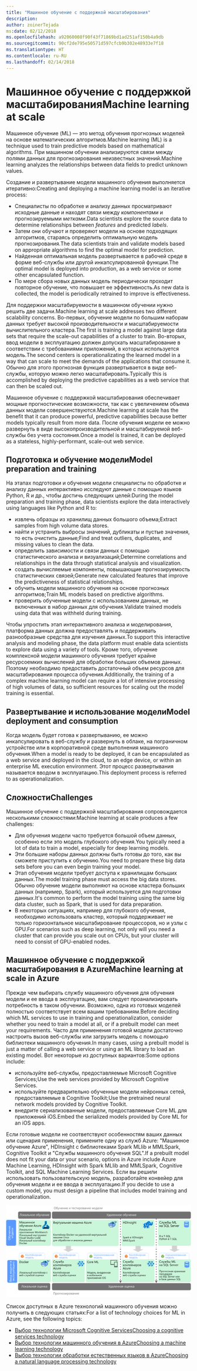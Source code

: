 ```yaml
---
title: "Машинное обучение с поддержкой масштабирования"
description: 
author: zoinerTejada
ms:date: 02/12/2018
ms.openlocfilehash: a92060008f90f43f71869bd1ad251af150b4a9db
ms.sourcegitcommit: 90cf2de795e50571d597cfcb9b302e48933e7f18
ms.translationtype: HT
ms.contentlocale: ru-RU
ms.lasthandoff: 02/14/2018
---
```

# <a name="machine-learning-at-scale"></a><span data-ttu-id="088f1-102">Машинное обучение с поддержкой масштабирования</span><span class="sxs-lookup"><span data-stu-id="088f1-102">Machine learning at scale</span></span>

<span data-ttu-id="088f1-103">Машинное обучение (ML) — это метод обучения прогнозных моделей на основе математических алгоритмов.</span><span class="sxs-lookup"><span data-stu-id="088f1-103">Machine learning (ML) is a technique used to train predictive models based on mathematical algorithms.</span></span> <span data-ttu-id="088f1-104">При машинном обучении анализируются связи между полями данных для прогнозирования неизвестных значений.</span><span class="sxs-lookup"><span data-stu-id="088f1-104">Machine learning analyzes the relationships between data fields to predict unknown values.</span></span>

<span data-ttu-id="088f1-105">Создание и развертывание модели машинного обучения выполняется итеративно:</span><span class="sxs-lookup"><span data-stu-id="088f1-105">Creating and deploying a machine learning model is an iterative process:</span></span>

* <span data-ttu-id="088f1-106">Специалисты по обработке и анализу данных просматривают исходные данные и находят связи между *компонентами* и прогнозируемыми *метками*.</span><span class="sxs-lookup"><span data-stu-id="088f1-106">Data scientists explore the source data to determine relationships between *features* and predicted *labels*.</span></span>
* <span data-ttu-id="088f1-107">Затем они обучают и проверяют модели на основе подходящих алгоритмов, стараясь определить оптимальную модель прогнозирования.</span><span class="sxs-lookup"><span data-stu-id="088f1-107">The data scientists train and validate models based on appropriate algorithms to find the optimal model for prediction.</span></span>
* <span data-ttu-id="088f1-108">Найденная оптимальная модель развертывается в рабочей среде в форме веб-службы или другой инкапсулированной функции.</span><span class="sxs-lookup"><span data-stu-id="088f1-108">The optimal model is deployed into production, as a web service or some other encapsulated function.</span></span>
* <span data-ttu-id="088f1-109">По мере сбора новых данных модель периодически проходит повторное обучение, что повышает ее эффективность.</span><span class="sxs-lookup"><span data-stu-id="088f1-109">As new data is collected, the model is periodically retrained to improve is effectiveness.</span></span>

<span data-ttu-id="088f1-110">Для поддержки масштабируемости в машинном обучении нужно решить две задачи.</span><span class="sxs-lookup"><span data-stu-id="088f1-110">Machine learning at scale addresses two different scalability concerns.</span></span> <span data-ttu-id="088f1-111">Во-первых, обучение модели по большим наборам данных требует высокой производительности и масштабируемости вычислительного кластера.</span><span class="sxs-lookup"><span data-stu-id="088f1-111">The first is training a model against large data sets that require the scale-out capabilities of a cluster to train.</span></span> <span data-ttu-id="088f1-112">Во-вторых, ввод модели в эксплуатацию должен допускать масштабирование в соответствии с требованиями приложений, в которых используется модель.</span><span class="sxs-lookup"><span data-stu-id="088f1-112">The second centers is operationalizating the learned model in a way that can scale to meet the demands of the applications that consume it.</span></span> <span data-ttu-id="088f1-113">Обычно для этого прогнозная функция развертывается в виде веб-службы, которую можно легко масштабировать.</span><span class="sxs-lookup"><span data-stu-id="088f1-113">Typically this is accomplished by deploying the predictive capabilities as a web service that can then be scaled out.</span></span>

<span data-ttu-id="088f1-114">Машинное обучение с поддержкой масштабирования обеспечивает мощные прогностические возможности, так как с увеличением объема данных модели совершенствуются.</span><span class="sxs-lookup"><span data-stu-id="088f1-114">Machine learning at scale has the benefit that it can produce powerful, predictive capabilities because better models typically result from more data.</span></span> <span data-ttu-id="088f1-115">После обучения модели ее можно развернуть в виде высокопроизводительной и масштабируемой веб-службы без учета состояния.</span><span class="sxs-lookup"><span data-stu-id="088f1-115">Once a model is trained, it can be deployed as a stateless, highly-performant, scale-out web service.</span></span> 

## <a name="model-preparation-and-training"></a><span data-ttu-id="088f1-116">Подготовка и обучение модели</span><span class="sxs-lookup"><span data-stu-id="088f1-116">Model preparation and training</span></span>

<span data-ttu-id="088f1-117">На этапах подготовки и обучения модели специалисты по обработке и анализу данных интерактивно исследуют данные с помощью языков Python, R и др., чтобы достичь следующих целей:</span><span class="sxs-lookup"><span data-stu-id="088f1-117">During the model preparation and training phase, data scientists explore the data interactively using languages like Python and R to:</span></span>

* <span data-ttu-id="088f1-118">извлечь образцы из хранилищ данных большого объема;</span><span class="sxs-lookup"><span data-stu-id="088f1-118">Extract samples from high volume data stores.</span></span>
* <span data-ttu-id="088f1-119">найти и устранить выбросы значений, дубликаты и пустые значения, то есть очистить данные;</span><span class="sxs-lookup"><span data-stu-id="088f1-119">Find and treat outliers, duplicates, and missing values to clean the data.</span></span>
* <span data-ttu-id="088f1-120">определить зависимости и связи данных с помощью статистического анализа и визуализаций;</span><span class="sxs-lookup"><span data-stu-id="088f1-120">Determine correlations and relationships in the data through statistical analysis and visualization.</span></span>
* <span data-ttu-id="088f1-121">создать вычисляемые компоненты, повышающие прогнозируемость статистических связей;</span><span class="sxs-lookup"><span data-stu-id="088f1-121">Generate new calculated features that improve the predictiveness of statistical relationships.</span></span>
* <span data-ttu-id="088f1-122">обучить модели машинного обучения на основе прогнозных алгоритмов;</span><span class="sxs-lookup"><span data-stu-id="088f1-122">Train ML models based on predictive algorithms.</span></span>
* <span data-ttu-id="088f1-123">проверить обученные модели с использованием данных, не включенных в набор данных для обучения.</span><span class="sxs-lookup"><span data-stu-id="088f1-123">Validate trained models using data that was withheld during training.</span></span>

<span data-ttu-id="088f1-124">Чтобы упростить этап интерактивного анализа и моделирования, платформа данных должна предоставлять и поддерживать разнообразные средства для изучения данных.</span><span class="sxs-lookup"><span data-stu-id="088f1-124">To support this interactive analysis and modeling phase, the data platform must enable data scientists to explore data using a variety of tools.</span></span> <span data-ttu-id="088f1-125">Кроме того, обучение комплексной модели машинного обучения требует крайне ресурсоемких вычислений для обработки больших объемов данных. Поэтому необходимо предоставить достаточный объем ресурсов для масштабирования процесса обучения.</span><span class="sxs-lookup"><span data-stu-id="088f1-125">Additionally, the training of a complex machine learning model can require a lot of intensive processing of high volumes of data, so sufficient resources for scaling out the model training is essential.</span></span>

## <a name="model-deployment-and-consumption"></a><span data-ttu-id="088f1-126">Развертывание и использование модели</span><span class="sxs-lookup"><span data-stu-id="088f1-126">Model deployment and consumption</span></span>

<span data-ttu-id="088f1-127">Когда модель будет готова к развертыванию, ее можно инкапсулировать в веб-службу и развернуть в облаке, на пограничном устройстве или в корпоративной среде выполнения машинного обучения.</span><span class="sxs-lookup"><span data-stu-id="088f1-127">When a model is ready to be deployed, it can be encapsulated as a web service and deployed in the cloud, to an edge device, or within an enterprise ML execution environment.</span></span> <span data-ttu-id="088f1-128">Этот процесс развертывания называется вводом в эксплуатацию.</span><span class="sxs-lookup"><span data-stu-id="088f1-128">This deployment process is referred to as operationalization.</span></span>

## <a name="challenges"></a><span data-ttu-id="088f1-129">Сложности</span><span class="sxs-lookup"><span data-stu-id="088f1-129">Challenges</span></span>

<span data-ttu-id="088f1-130">Машинное обучение с поддержкой масштабирования сопровождается несколькими сложностями:</span><span class="sxs-lookup"><span data-stu-id="088f1-130">Machine learning at scale produces a few challenges:</span></span>

- <span data-ttu-id="088f1-131">Для обучения модели часто требуется большой объем данных, особенно если это модель глубокого обучения.</span><span class="sxs-lookup"><span data-stu-id="088f1-131">You typically need a lot of data to train a model, especially for deep learning models.</span></span>
- <span data-ttu-id="088f1-132">Эти большие наборы данных должны быть готовы до того, как вы сможете приступить к обучению.</span><span class="sxs-lookup"><span data-stu-id="088f1-132">You need to prepare these big data sets before you can even begin training your model.</span></span>
- <span data-ttu-id="088f1-133">Этап обучения модели требует доступа к хранилищам больших данных.</span><span class="sxs-lookup"><span data-stu-id="088f1-133">The model training phase must access the big data stores.</span></span> <span data-ttu-id="088f1-134">Обычно обучение модели выполняют на основе кластера больших данных (например, Spark), который используется для подготовки данных.</span><span class="sxs-lookup"><span data-stu-id="088f1-134">It's common to perform the model training using the same big data cluster, such as Spark, that is used for data preparation.</span></span> 
- <span data-ttu-id="088f1-135">В некоторых ситуациях, например для глубокого обучения, необходимо использовать кластер, который поддерживает не только горизонтальное масштабирование процессоров, но и узлы с GPU.</span><span class="sxs-lookup"><span data-stu-id="088f1-135">For scenarios such as deep learning, not only will you need a cluster that can provide you scale out on CPUs, but your cluster will need to consist of GPU-enabled nodes.</span></span>

## <a name="machine-learning-at-scale-in-azure"></a><span data-ttu-id="088f1-136">Машинное обучение с поддержкой масштабирования в Azure</span><span class="sxs-lookup"><span data-stu-id="088f1-136">Machine learning at scale in Azure</span></span>

<span data-ttu-id="088f1-137">Прежде чем выбирать службу машинного обучения для обучения модели и ее ввода в эксплуатацию, вам следует проанализировать потребность в таком обучении. Возможно, одна из готовых моделей полностью соответствует всем вашим требованиям.</span><span class="sxs-lookup"><span data-stu-id="088f1-137">Before deciding which ML services to use in training and operationalization, consider whether you need to train a model at all, or if a prebuilt model can meet your requirements.</span></span> <span data-ttu-id="088f1-138">Часто для применения готовой модели достаточно настроить вызов веб-службы или загрузить модель с помощью библиотеки машинного обучения.</span><span class="sxs-lookup"><span data-stu-id="088f1-138">In many cases, using a prebuilt model is just a matter of calling a web service or using an ML library to load an existing model.</span></span> <span data-ttu-id="088f1-139">Вот некоторые из доступных вариантов:</span><span class="sxs-lookup"><span data-stu-id="088f1-139">Some options include:</span></span> 

- <span data-ttu-id="088f1-140">используйте веб-службы, предоставляемые Microsoft Cognitive Services;</span><span class="sxs-lookup"><span data-stu-id="088f1-140">Use the web services provided by Microsoft Cognitive Services.</span></span>
- <span data-ttu-id="088f1-141">используйте предварительно обученные модели нейронных сетей, предоставляемые в Cognitive Toolkit;</span><span class="sxs-lookup"><span data-stu-id="088f1-141">Use the pretrained neural network models provided by Cognitive Toolkit.</span></span>
- <span data-ttu-id="088f1-142">внедрите сериализованные модели, предоставляемые Core ML для приложений iOS.</span><span class="sxs-lookup"><span data-stu-id="088f1-142">Embed the serialized models provided by Core ML for an iOS apps.</span></span> 

<span data-ttu-id="088f1-143">Если готовые модели не соответствуют особенностям ваших данных или сценария применения, примените одну из служб Azure: "Машинное обучение Azure", HDInsight с библиотеками Spark MLlib и MMLSpark, Cognitive Toolkit и "Службы машинного обучения SQL".</span><span class="sxs-lookup"><span data-stu-id="088f1-143">If a prebuilt model does not fit your data or your scenario, options in Azure include Azure Machine Learning, HDInsight with Spark MLlib and MMLSpark, Cognitive Toolkit, and SQL Machine Learning Services.</span></span> <span data-ttu-id="088f1-144">Если вы решили использовать пользовательскую модель, разработайте конвейер для обучения модели и ее ввода в эксплуатацию.</span><span class="sxs-lookup"><span data-stu-id="088f1-144">If you decide to use a custom model, you must design a pipeline that includes model training and operationalization.</span></span> 

![Параметры модели в Azure](./images/machine-learning-model-training-and-deployment.png)

<span data-ttu-id="088f1-146">Список доступных в Azure технологий машинного обучения можно получить в следующих статьях:</span><span class="sxs-lookup"><span data-stu-id="088f1-146">For a list of technology choices for ML in Azure, see the following topics:</span></span>

- [<span data-ttu-id="088f1-147">Выбор технологии Microsoft Cognitive Services</span><span class="sxs-lookup"><span data-stu-id="088f1-147">Choosing a cognitive services technology</span></span>](../technology-choices/cognitive-services.md)
- [<span data-ttu-id="088f1-148">Выбор технологии машинного обучения в Azure</span><span class="sxs-lookup"><span data-stu-id="088f1-148">Choosing a machine learning technology</span></span>](../technology-choices/data-science-and-machine-learning.md)
- [<span data-ttu-id="088f1-149">Выбор технологии обработки естественных языков в Azure</span><span class="sxs-lookup"><span data-stu-id="088f1-149">Choosing a natural language processing technology</span></span>](../technology-choices/natural-language-processing.md)
